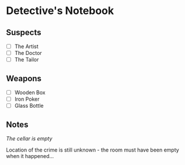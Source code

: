 # Detective's Notebook

## Suspects
- [ ] The Artist
- [ ] The Doctor
- [ ] The Tailor

## Weapons
- [ ] Wooden Box
- [ ] Iron Poker
- [ ] Glass Bottle

## Notes
*The cellar is empty*

Location of the crime is still unknown - the room must have been empty when it happened...
